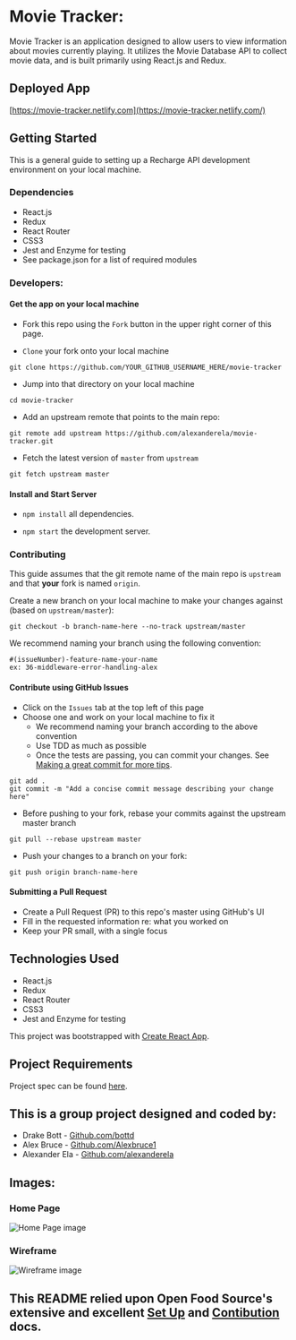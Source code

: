 # Movie Tracker:
Movie Tracker is an application designed to allow users to view information about movies currently playing. It utilizes the Movie Database API to collect movie data, and is built primarily using React.js and Redux.

## Deployed App
[https://movie-tracker.netlify.com](https://movie-tracker.netlify.com/)

## Getting Started
This is a general guide to setting up a Recharge API development environment on your local machine.

### Dependencies
* React.js
* Redux
* React Router
* CSS3 
* Jest and Enzyme for testing
* See package.json for a list of required modules


### Developers:
#### Get the app on your local machine
* Fork this repo using the `Fork` button in the upper right corner of this page.

* `Clone` your fork onto your local machine
```
git clone https://github.com/YOUR_GITHUB_USERNAME_HERE/movie-tracker
```

* Jump into that directory on your local machine
```
cd movie-tracker
```

* Add an upstream remote that points to the main repo:
```
git remote add upstream https://github.com/alexanderela/movie-tracker.git
```

* Fetch the latest version of `master` from `upstream`
```
git fetch upstream master
```


#### Install and Start Server

* `npm install` all dependencies.

* `npm start` the development server.


### Contributing
This guide assumes that the git remote name of the main repo is `upstream` and that **your** fork is named `origin`.

Create a new branch on your local machine to make your changes against (based on `upstream/master`):
```
git checkout -b branch-name-here --no-track upstream/master
```
We recommend naming your branch using the following convention:
```
#(issueNumber)-feature-name-your-name
ex: 36-middleware-error-handling-alex
```

#### Contribute using GitHub Issues
* Click on the `Issues` tab at the top left of this page
* Choose one and work on your local machine to fix it  
  - We recommend naming your branch according to the above convention  
  - Use TDD as much as possible 
  - Once the tests are passing, you can commit your changes. See [Making a great commit for more tips](https://github.com/openfoodfoundation/openfoodnetwork/wiki/Making-a-great-commit).  
```
git add .
git commit -m "Add a concise commit message describing your change here"
```
  - Before pushing to your fork, rebase your commits against the upstream master branch
```
git pull --rebase upstream master
```
  - Push your changes to a branch on your fork:
```
git push origin branch-name-here
```

#### Submitting a Pull Request
* Create a Pull Request (PR) to this repo's master using GitHub's UI
* Fill in the requested information re: what you worked on
* Keep your PR small, with a single focus


## Technologies Used
- React.js
- Redux
- React Router
- CSS3 
- Jest and Enzyme for testing

This project was bootstrapped with [Create React App](https://github.com/facebook/create-react-app).

## Project Requirements
Project spec can be found [here](https://github.com/turingschool-examples/movie-tracker).

## This is a group project designed and coded by:
* Drake Bott - [Github.com/bottd](https://github.com/bottd)
* Alex Bruce - [Github.com/Alexbruce1](https://github.com/Alexbruce1)
* Alexander Ela - [Github.com/alexanderela](https://github.com/alexanderela)

## Images:
### Home Page
![Home Page image](./src/assets/movie_tracker_home.png "Home Page")

### Wireframe
![Wireframe image](./src/assets/movie_tracker_wireframe.jpg "Wireframe")

## This README relied upon Open Food Source's extensive and excellent [Set Up](https://github.com/openfoodfoundation/openfoodnetwork/blob/master/GETTING_STARTED.md) and [Contibution](https://github.com/openfoodfoundation/openfoodnetwork/blob/master/CONTRIBUTING.md) docs.
